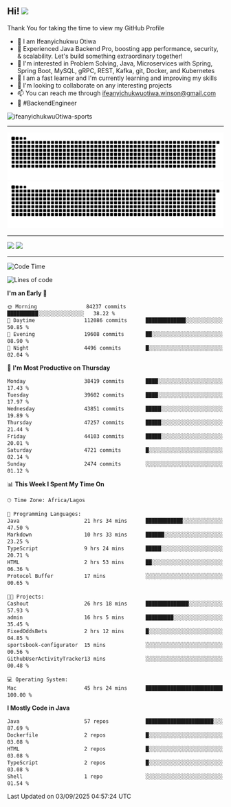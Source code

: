 <!-- BLOG-POST-LIST:START --><!-- BLOG-POST-LIST:END -->

## Hi! <img src="https://media.giphy.com/media/hvRJCLFzcasrR4ia7z/giphy.gif" width="4%"> 

Thank You for taking the time to view my GitHub Profile

- 👋 I am Ifeanyichukwu Otiwa
- 🚀 Experienced Java Backend Pro, boosting app performance, security, & scalability. Let's build something extraordinary together!
- 👀 I'm interested in Problem Solving, Java, Microservices with Spring, Spring Boot, MySQL, gRPC, REST, Kafka, git, Docker, and Kubernetes
- 🌱 I am a fast learner and I'm currently learning and improving my skills
- 💞️ I'm looking to collaborate on any interesting projects
- 📫 You can reach me through ifeanyichukwuotiwa.winson@gmail.com
- 🚀 #BackendEngineer

<p align="left" marginTop="10px"> <img src="https://komarev.com/ghpvc/?username=ifeanyichukwuOtiwa-sports&label=Profile%20views&color=0e75b6&style=for-the-badge" alt="ifeanyichukwuOtiwa-sports" /> </p>

***

<!--🐍📈SNAKEGRAPH / 🌐WEBSITE: https://github.com/Platane/snk -->
![github contribution grid snake animation](https://raw.githubusercontent.com/ifeanyichukwuOtiwa-sports/ifeanyichukwuOtiwa-sports/output/github-contribution-grid-snake-dark.svg#gh-dark-mode-only)![github contribution grid snake animation](https://raw.githubusercontent.com/ifeanyichukwuOtiwa-sports/ifeanyichukwuOtiwa-sports/output/github-contribution-grid-snake.svg#gh-light-mode-only)

***

<p float="left">
  <img float="left" src="https://github-readme-stats.vercel.app/api?username=ifeanyichukwuOtiwa-sports&count_private=true&include_all_commits=true&theme=react&show_icons=true" />
  <img float="right" src="https://github-readme-stats.vercel.app/api/top-langs/?username=ifeanyichukwuOtiwa-sports&layout=compact&show_icons=true&theme=react" /> 
</p>

***



<!--START_SECTION:waka-->
![Code Time](http://img.shields.io/badge/Code%20Time-4%2C162%20hrs%2058%20mins-blue)

![Lines of code](https://img.shields.io/badge/From%20Hello%20World%20I%27ve%20Written-63.2%20million%20lines%20of%20code-blue)

**I'm an Early 🐤** 

```text
🌞 Morning                84237 commits       ██████████░░░░░░░░░░░░░░░   38.22 % 
🌆 Daytime                112086 commits      █████████████░░░░░░░░░░░░   50.85 % 
🌃 Evening                19608 commits       ██░░░░░░░░░░░░░░░░░░░░░░░   08.90 % 
🌙 Night                  4496 commits        █░░░░░░░░░░░░░░░░░░░░░░░░   02.04 % 
```
📅 **I'm Most Productive on Thursday** 

```text
Monday                   38419 commits       ████░░░░░░░░░░░░░░░░░░░░░   17.43 % 
Tuesday                  39602 commits       ████░░░░░░░░░░░░░░░░░░░░░   17.97 % 
Wednesday                43851 commits       █████░░░░░░░░░░░░░░░░░░░░   19.89 % 
Thursday                 47257 commits       █████░░░░░░░░░░░░░░░░░░░░   21.44 % 
Friday                   44103 commits       █████░░░░░░░░░░░░░░░░░░░░   20.01 % 
Saturday                 4721 commits        █░░░░░░░░░░░░░░░░░░░░░░░░   02.14 % 
Sunday                   2474 commits        ░░░░░░░░░░░░░░░░░░░░░░░░░   01.12 % 
```


📊 **This Week I Spent My Time On** 

```text
🕑︎ Time Zone: Africa/Lagos

💬 Programming Languages: 
Java                     21 hrs 34 mins      ████████████░░░░░░░░░░░░░   47.50 % 
Markdown                 10 hrs 33 mins      ██████░░░░░░░░░░░░░░░░░░░   23.25 % 
TypeScript               9 hrs 24 mins       █████░░░░░░░░░░░░░░░░░░░░   20.71 % 
HTML                     2 hrs 53 mins       ██░░░░░░░░░░░░░░░░░░░░░░░   06.36 % 
Protocol Buffer          17 mins             ░░░░░░░░░░░░░░░░░░░░░░░░░   00.65 % 

🐱‍💻 Projects: 
Cashout                  26 hrs 18 mins      ██████████████░░░░░░░░░░░   57.93 % 
admin                    16 hrs 5 mins       █████████░░░░░░░░░░░░░░░░   35.45 % 
FixedOddsBets            2 hrs 12 mins       █░░░░░░░░░░░░░░░░░░░░░░░░   04.85 % 
sportsbook-configurator  15 mins             ░░░░░░░░░░░░░░░░░░░░░░░░░   00.56 % 
GithubUserActivityTracker13 mins             ░░░░░░░░░░░░░░░░░░░░░░░░░   00.48 % 

💻 Operating System: 
Mac                      45 hrs 24 mins      █████████████████████████   100.00 % 
```

**I Mostly Code in Java** 

```text
Java                     57 repos            ██████████████████████░░░   87.69 % 
Dockerfile               2 repos             █░░░░░░░░░░░░░░░░░░░░░░░░   03.08 % 
HTML                     2 repos             █░░░░░░░░░░░░░░░░░░░░░░░░   03.08 % 
TypeScript               2 repos             █░░░░░░░░░░░░░░░░░░░░░░░░   03.08 % 
Shell                    1 repo              ░░░░░░░░░░░░░░░░░░░░░░░░░   01.54 % 
```




 Last Updated on 03/09/2025 04:57:24 UTC
<!--END_SECTION:waka-->

<!--
<p align="center">
![trophy](https://github-profile-trophy.vercel.app/?username=ifeanyichukwuOtiwa-sports&theme=onedark) (https://github.com/ryo-ma/github-profile-trophy)
</p>
-->

<!---
ifeanyi-otiwa/ifeanyi-otiwa is a ✨ special ✨ repository because its `README.md` (this file) appears on your GitHub profile.
You can click the Preview link to take a look at your changes.
--->
